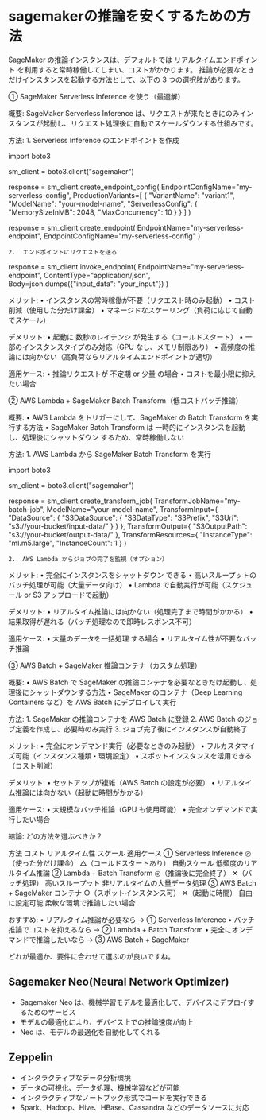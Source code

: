 # sagemakerの推論を安くするための方法

SageMaker の推論インスタンスは、デフォルトでは リアルタイムエンドポイント を利用すると常時稼働してしまい、コストがかかります。
推論が必要なときだけインスタンスを起動する方法として、以下の 3 つの選択肢があります。

① SageMaker Serverless Inference を使う（最適解）

概要:
SageMaker Serverless Inference は、リクエストが来たときにのみインスタンスが起動し、リクエスト処理後に自動でスケールダウンする仕組みです。

方法:
	1.	Serverless Inference のエンドポイントを作成

import boto3

sm_client = boto3.client("sagemaker")

response = sm_client.create_endpoint_config(
    EndpointConfigName="my-serverless-config",
    ProductionVariants=[
        {
            "VariantName": "variant1",
            "ModelName": "your-model-name",
            "ServerlessConfig": {
                "MemorySizeInMB": 2048,
                "MaxConcurrency": 10
            }
        }
    ]
)

response = sm_client.create_endpoint(
    EndpointName="my-serverless-endpoint",
    EndpointConfigName="my-serverless-config"
)


	2.	エンドポイントにリクエストを送る

response = sm_client.invoke_endpoint(
    EndpointName="my-serverless-endpoint",
    ContentType="application/json",
    Body=json.dumps({"input_data": "your_input"})
)



メリット:
	•	インスタンスの常時稼働が不要（リクエスト時のみ起動）
	•	コスト削減（使用した分だけ課金）
	•	マネージドなスケーリング（負荷に応じて自動でスケール）

デメリット:
	•	起動に 数秒のレイテンシ が発生する（コールドスタート）
	•	一部のインスタンスタイプのみ対応（GPU なし、メモリ制限あり）
	•	高頻度の推論には向かない（高負荷ならリアルタイムエンドポイントが適切）

適用ケース:
	•	推論リクエストが 不定期 or 少量 の場合
	•	コストを最小限に抑えたい場合

② AWS Lambda + SageMaker Batch Transform（低コストバッチ推論）

概要:
	•	AWS Lambda をトリガーにして、SageMaker の Batch Transform を実行する方法
	•	SageMaker Batch Transform は 一時的にインスタンスを起動し、処理後にシャットダウン するため、常時稼働しない

方法:
	1.	AWS Lambda から SageMaker Batch Transform を実行

import boto3

sm_client = boto3.client("sagemaker")

response = sm_client.create_transform_job(
    TransformJobName="my-batch-job",
    ModelName="your-model-name",
    TransformInput={
        "DataSource": {
            "S3DataSource": {
                "S3DataType": "S3Prefix",
                "S3Uri": "s3://your-bucket/input-data/"
            }
        }
    },
    TransformOutput={
        "S3OutputPath": "s3://your-bucket/output-data/"
    },
    TransformResources={
        "InstanceType": "ml.m5.large",
        "InstanceCount": 1
    }
)


	2.	AWS Lambda からジョブの完了を監視（オプション）

メリット:
	•	完全にインスタンスをシャットダウン できる
	•	高いスループットのバッチ処理が可能（大量データ向け）
	•	Lambda で自動実行が可能（スケジュール or S3 アップロードで起動）

デメリット:
	•	リアルタイム推論には向かない（処理完了まで時間がかかる）
	•	結果取得が遅れる（バッチ処理なので即時レスポンス不可）

適用ケース:
	•	大量のデータを一括処理 する場合
	•	リアルタイム性が不要なバッチ推論

③ AWS Batch + SageMaker 推論コンテナ（カスタム処理）

概要:
	•	AWS Batch で SageMaker の推論コンテナを必要なときだけ起動し、処理後にシャットダウンする方法
	•	SageMaker のコンテナ（Deep Learning Containers など）を AWS Batch にデプロイして実行

方法:
	1.	SageMaker の推論コンテナを AWS Batch に登録
	2.	AWS Batch のジョブ定義を作成し、必要時のみ実行
	3.	ジョブ完了後にインスタンスが自動終了

メリット:
	•	完全にオンデマンド実行（必要なときのみ起動）
	•	フルカスタマイズ可能（インスタンス種類・環境設定）
	•	スポットインスタンスを活用できる（コスト削減）

デメリット:
	•	セットアップが複雑（AWS Batch の設定が必要）
	•	リアルタイム推論には向かない（起動に時間がかかる）

適用ケース:
	•	大規模なバッチ推論（GPU も使用可能）
	•	完全オンデマンドで実行したい場合

結論: どの方法を選ぶべきか？

方法	コスト	リアルタイム性	スケール	適用ケース
① Serverless Inference	◎（使った分だけ課金）	△（コールドスタートあり）	自動スケール	低頻度のリアルタイム推論
② Lambda + Batch Transform	◎（推論後に完全終了）	✕（バッチ処理）	高いスループット	非リアルタイムの大量データ処理
③ AWS Batch + SageMaker コンテナ	○（スポットインスタンス可）	✕（起動に時間）	自由に設定可能	柔軟な環境で推論したい場合

おすすめ:
	•	リアルタイム推論が必要なら → ① Serverless Inference
	•	バッチ推論でコストを抑えるなら → ② Lambda + Batch Transform
	•	完全にオンデマンドで推論したいなら → ③ AWS Batch + SageMaker

どれが最適か、要件に合わせて選ぶのが良いですね。


## Sagemaker Neo(Neural Network Optimizer)
- Sagemaker Neo は、機械学習モデルを最適化して、デバイスにデプロイするためのサービス
- モデルの最適化により、デバイス上での推論速度が向上
- Neo は、モデルの最適化を自動化してくれる

## Zeppelin
- インタラクティブなデータ分析環境
- データの可視化、データ処理、機械学習などが可能
- インタラクティブなノートブック形式でコードを実行できる
- Spark、Hadoop、Hive、HBase、Cassandra などのデータソースに対応